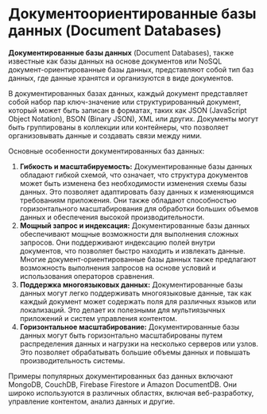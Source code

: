 # Документоориентированные базы данных (Document Databases)

**Документированные базы данных** (Document Databases), также известные как базы данных на основе документов или NoSQL документ-ориентированные базы данных, представляют собой тип баз данных, где данные хранятся и организуются в виде документов.

В документированных базах данных, каждый документ представляет собой набор пар ключ-значение или структурированный документ, который может быть записан в форматах, таких как JSON (JavaScript Object Notation), BSON (Binary JSON), XML или других. Документы могут быть группированы в коллекции или контейнеры, что позволяет организовывать данные и создавать связи между ними.

Основные особенности документированных баз данных:

1. **Гибкость и масштабируемость:** Документированные базы данных обладают гибкой схемой, что означает, что структура документов может быть изменена без необходимости изменения схемы базы данных. Это позволяет адаптировать базу данных к изменяющимся требованиям приложения. Они также обладают способностью горизонтального масштабирования для обработки больших объемов данных и обеспечения высокой производительности.
2. **Мощный запрос и индексация:** Документированные базы данных обеспечивают мощные возможности для выполнения сложных запросов. Они поддерживают индексацию полей внутри документов, что позволяет быстро находить и извлекать данные. Многие документ-ориентированные базы данных также предлагают возможность выполнения запросов на основе условий и использования операторов сравнения.
3. **Поддержка многоязыковых данных:** Документированные базы данных могут легко поддерживать многоязыковые данные, так как каждый документ может содержать поля для различных языков или локализаций. Это делает их полезными для мультиязычных приложений и систем управления контентом.
4. **Горизонтальное масштабирование:** Документированные базы данных могут быть горизонтально масштабированы путем распределения данных и нагрузки на несколько серверов или узлов. Это позволяет обрабатывать большие объемы данных и повышать производительность системы.

Примеры популярных документированных баз данных включают MongoDB, CouchDB, Firebase Firestore и Amazon DocumentDB. Они широко используются в различных областях, включая веб-разработку, управление контентом, анализ данных и другие.
